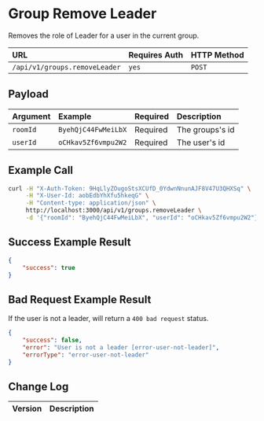 # Group Remove Leader

Removes the role of Leader for a user in the current group.

| URL | Requires Auth | HTTP Method |
| :--- | :--- | :--- |
| `/api/v1/groups.removeLeader` | `yes` | `POST` |

## Payload

| Argument | Example | Required | Description |
| :--- | :--- | :--- | :--- |
| `roomId` | `ByehQjC44FwMeiLbX` | Required | The groups's id |
| `userId` | `oCHkav5Zf6vmpu2W2` | Required | The user's id |

## Example Call

```bash
curl -H "X-Auth-Token: 9HqLlyZOugoStsXCUfD_0YdwnNnunAJF8V47U3QHXSq" \
     -H "X-User-Id: aobEdbYhXfu5hkeqG" \
     -H "Content-type: application/json" \
     http://localhost:3000/api/v1/groups.removeLeader \
     -d '{"roomId": "ByehQjC44FwMeiLbX", "userId": "oCHkav5Zf6vmpu2W2"}'
```

## Success Example Result

```json
{
    "success": true
}
```

## Bad Request Example Result

If the user is not a leader, will return a `400 bad request` status.

```json
{
    "success": false,
    "error": "User is not a leader [error-user-not-leader]",
    "errorType": "error-user-not-leader"
}
```

## Change Log

| Version | Description |
| :--- | :--- |
